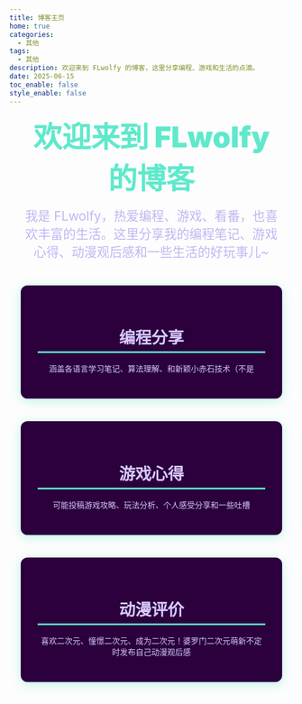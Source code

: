 ```yaml
---
title: 博客主页
home: true
categories:
  - 其他
tags:
  - 其他
description: 欢迎来到 FLwolfy 的博客，这里分享编程、游戏和生活的点滴。
date: 2025-06-15
toc_enable: false
style_enable: false
---
```


<section class="home-welcome" style="text-align: center; padding: 0px 20px;">
  <h1 style="font-size: 3.2rem; font-weight: 900; color: #5FE9CB; margin-bottom: 0.3em; margin-top: 0;">
    欢迎来到 FLwolfy 的博客
  </h1>
  <p style="font-size: 1.4rem; max-width: 600px; margin: 0 auto 2em; color: #c0b6f2;">
    我是 FLwolfy，热爱编程、游戏、看番，也喜欢丰富的生活。这里分享我的编程笔记、游戏心得、动漫观后感和一些生活的好玩事儿~
  </p>
  <div style="display: flex; justify-content: center; gap: 40px; flex-wrap: wrap; max-width: 700px; margin: 0 auto;">
    <div style="flex: 1 1 200px; background: #2b003d; border-radius: 12px; padding: 30px; box-shadow: 0 4px 20px rgba(95, 233, 203, 0.4); color: #d6c9ff;">
      <h2 style="font-size: 1.8rem; margin-bottom: 0.6em; border-bottom: 3px solid #5FE9CB; padding-bottom: 6px;">
        编程分享
      </h2>
      <p>涵盖各语言学习笔记、算法理解、和新颖小赤石技术（不是</p>
    </div>
    <div style="flex: 1 1 200px; background: #2b003d; border-radius: 12px; padding: 30px; box-shadow: 0 4px 20px rgba(95, 233, 203, 0.4); color: #d6c9ff;">
      <h2 style="font-size: 1.8rem; margin-bottom: 0.6em; border-bottom: 3px solid #5FE9CB; padding-bottom: 6px;">
        游戏心得
      </h2>
      <p>可能投稿游戏攻略、玩法分析、个人感受分享和一些吐槽</p>
    </div>
    <div style="flex: 1 1 200px; background: #2b003d; border-radius: 12px; padding: 30px; box-shadow: 0 4px 20px rgba(95, 233, 203, 0.4); color: #d6c9ff;">
      <h2 style="font-size: 1.8rem; margin-bottom: 0.6em; border-bottom: 3px solid #5FE9CB; padding-bottom: 6px;">
        动漫评价
      </h2>
      <p>喜欢二次元、憧憬二次元、成为二次元！婆罗门二次元萌新不定时发布自己动漫观后感</p>
    </div>
  </div>
</section>